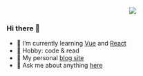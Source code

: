 <a href="#">
    <div style="width: 300px;overflow: hidden;" align="right">
        <img src="https://github-readme-stats.vercel.app/api?username=ZzzhangLK&&hide_border=true&show_icons=true&include_all_commits=true">
    </div>
</a>

### Hi there 👋

<!--
**ZzzhangLK/ZzzhangLK** is a ✨ _special_ ✨ repository because its `README.md` (this file) appears on your GitHub profile.

Here are some ideas to get you started:

- 🔭 I’m currently working on ...
- 🌱 I’m currently learning ...
- 👯 I’m looking to collaborate on ...
- 🤔 I’m looking for help with ...
- 💬 Ask me about ...
- 📫 How to reach me: ...
- 😄 Pronouns: ...
- ⚡ Fun fact: ...
  -->

<!-- - 🔭 I want to work for Tencent -->
- 🌱 I’m currently learning [Vue](https://github.com/vuejs/vue) and [React](https://github.com/facebook/react)
- 🏓 Hobby: code & read
- 👋 My personal [blog site](https://zzzhanglk.github.io/)
- 💬 Ask me about anything [here](https://github.com/ZzzhangLK/ZzzhangLK/issues)
